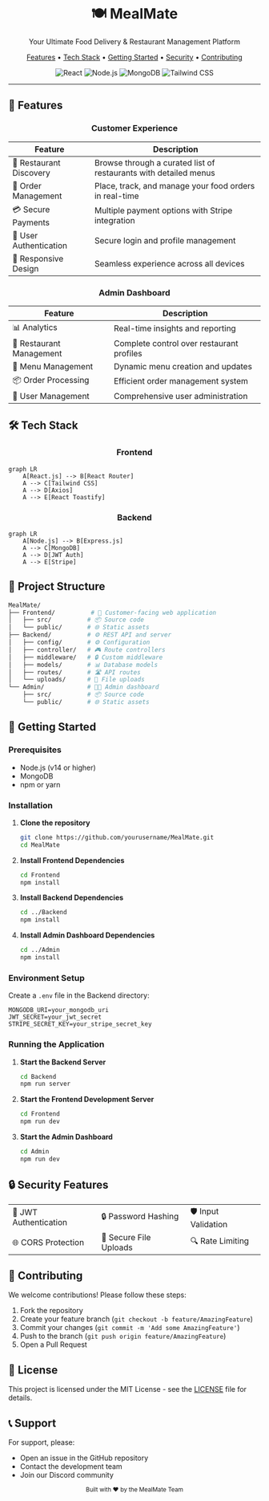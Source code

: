 <div align="center">
  <h1 align="center">🍽️ MealMate</h1>
  <p align="center">Your Ultimate Food Delivery & Restaurant Management Platform</p>
  
  <p align="center">
    <a href="#features">Features</a> •
    <a href="#tech-stack">Tech Stack</a> •
    <a href="#getting-started">Getting Started</a> •
    <a href="#security">Security</a> •
    <a href="#contributing">Contributing</a>
  </p>

  <img src="https://img.shields.io/badge/React-20232A?style=for-the-badge&logo=react&logoColor=61DAFB" alt="React" />
  <img src="https://img.shields.io/badge/Node.js-339933?style=for-the-badge&logo=nodedotjs&logoColor=white" alt="Node.js" />
  <img src="https://img.shields.io/badge/MongoDB-4EA94B?style=for-the-badge&logo=mongodb&logoColor=white" alt="MongoDB" />
  <img src="https://img.shields.io/badge/Tailwind_CSS-38B2AC?style=for-the-badge&logo=tailwind-css&logoColor=white" alt="Tailwind CSS" />
</div>

---

## 🌟 Features

<div align="center">
  <h3>Customer Experience</h3>
</div>

| Feature                 | Description                                                      |
| ----------------------- | ---------------------------------------------------------------- |
| 🍕 Restaurant Discovery | Browse through a curated list of restaurants with detailed menus |
| 🛒 Order Management     | Place, track, and manage your food orders in real-time           |
| 💳 Secure Payments      | Multiple payment options with Stripe integration                 |
| 🔐 User Authentication  | Secure login and profile management                              |
| 📱 Responsive Design    | Seamless experience across all devices                           |

<div align="center">
  <h3>Admin Dashboard</h3>
</div>

| Feature                  | Description                               |
| ------------------------ | ----------------------------------------- |
| 📊 Analytics             | Real-time insights and reporting          |
| 🏪 Restaurant Management | Complete control over restaurant profiles |
| 📝 Menu Management       | Dynamic menu creation and updates         |
| 📦 Order Processing      | Efficient order management system         |
| 👥 User Management       | Comprehensive user administration         |

## 🛠️ Tech Stack

<div align="center">
  <h3>Frontend</h3>
</div>

```mermaid
graph LR
    A[React.js] --> B[React Router]
    A --> C[Tailwind CSS]
    A --> D[Axios]
    A --> E[React Toastify]
```

<div align="center">
  <h3>Backend</h3>
</div>

```mermaid
graph LR
    A[Node.js] --> B[Express.js]
    A --> C[MongoDB]
    A --> D[JWT Auth]
    A --> E[Stripe]
```

## 📁 Project Structure

```bash
MealMate/
├── Frontend/          # 🎨 Customer-facing web application
│   ├── src/          # 📦 Source code
│   └── public/       # 🌐 Static assets
├── Backend/          # ⚙️ REST API and server
│   ├── config/       # ⚙️ Configuration
│   ├── controller/   # 🎮 Route controllers
│   ├── middleware/   # 🔒 Custom middleware
│   ├── models/       # 📊 Database models
│   ├── routes/       # 🛣️ API routes
│   └── uploads/      # 📁 File uploads
└── Admin/            # 👨‍💼 Admin dashboard
    ├── src/          # 📦 Source code
    └── public/       # 🌐 Static assets
```

## 🚀 Getting Started

### Prerequisites

- Node.js (v14 or higher)
- MongoDB
- npm or yarn

### Installation

1. **Clone the repository**

   ```bash
   git clone https://github.com/yourusername/MealMate.git
   cd MealMate
   ```

2. **Install Frontend Dependencies**

   ```bash
   cd Frontend
   npm install
   ```

3. **Install Backend Dependencies**

   ```bash
   cd ../Backend
   npm install
   ```

4. **Install Admin Dashboard Dependencies**
   ```bash
   cd ../Admin
   npm install
   ```

### Environment Setup

Create a `.env` file in the Backend directory:

```env
MONGODB_URI=your_mongodb_uri
JWT_SECRET=your_jwt_secret
STRIPE_SECRET_KEY=your_stripe_secret_key
```

### Running the Application

1. **Start the Backend Server**

   ```bash
   cd Backend
   npm run server
   ```

2. **Start the Frontend Development Server**

   ```bash
   cd Frontend
   npm run dev
   ```

3. **Start the Admin Dashboard**
   ```bash
   cd Admin
   npm run dev
   ```

## 🔒 Security Features

<div align="center">
  <table>
    <tr>
      <td>🔐 JWT Authentication</td>
      <td>🔒 Password Hashing</td>
      <td>🛡️ Input Validation</td>
    </tr>
    <tr>
      <td>🌐 CORS Protection</td>
      <td>📁 Secure File Uploads</td>
      <td>🔍 Rate Limiting</td>
    </tr>
  </table>
</div>

## 🤝 Contributing

We welcome contributions! Please follow these steps:

1. Fork the repository
2. Create your feature branch (`git checkout -b feature/AmazingFeature`)
3. Commit your changes (`git commit -m 'Add some AmazingFeature'`)
4. Push to the branch (`git push origin feature/AmazingFeature`)
5. Open a Pull Request

## 📝 License

This project is licensed under the MIT License - see the [LICENSE](LICENSE) file for details.

## 📞 Support

For support, please:

- Open an issue in the GitHub repository
- Contact the development team
- Join our Discord community

<div align="center">
  <sub>Built with ❤️ by the MealMate Team</sub>
</div>
